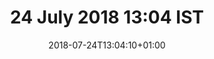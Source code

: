 ---
title: 24 July 2018 13:04 IST
date: 2018-07-24T13:04:10+01:00
tags: []
categories: []
type: ["photo", "latest"]
visibility: ["public"]
body_classes: "photos latest colours-008"
twitterurl: ""
mastodonurl: ""
instagramurl: ""
image: "/photos/2018/07/24/13/osky.jpg"
imageAlt: "Oskar the huskamute lying flat on the patio fast asleep."
imageOrientation: "landscape"
description: "Sleepy pup"
---